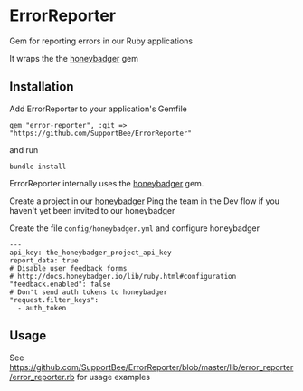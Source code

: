 
ErrorReporter
=====

Gem for reporting errors in our Ruby applications

It wraps the the [honeybadger](https://docs.honeybadger.io/ruby/gem-reference/api.html) gem

## Installation

Add ErrorReporter to your application's Gemfile

```
gem "error-reporter", :git => "https://github.com/SupportBee/ErrorReporter"
```

and run

```
bundle install
```

ErrorReporter internally uses the [honeybadger](https://docs.honeybadger.io/ruby/gem-reference/api.html) gem.

Create a project in our [honeybadger](https://app.honeybadger.io/projects) Ping the team in the Dev flow if you haven't yet been invited to our honeybadger

Create the file `config/honeybadger.yml` and configure honeybadger

```
---
api_key: the_honeybadger_project_api_key
report_data: true
# Disable user feedback forms
# http://docs.honeybadger.io/lib/ruby.html#configuration
"feedback.enabled": false
# Don't send auth tokens to honeybadger
"request.filter_keys":
  - auth_token
```

## Usage

See https://github.com/SupportBee/ErrorReporter/blob/master/lib/error_reporter/error_reporter.rb for usage examples
